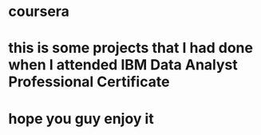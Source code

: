 # coursera
# this is some projects that I had done when I attended IBM Data Analyst Professional Certificate
# hope you guy enjoy it
